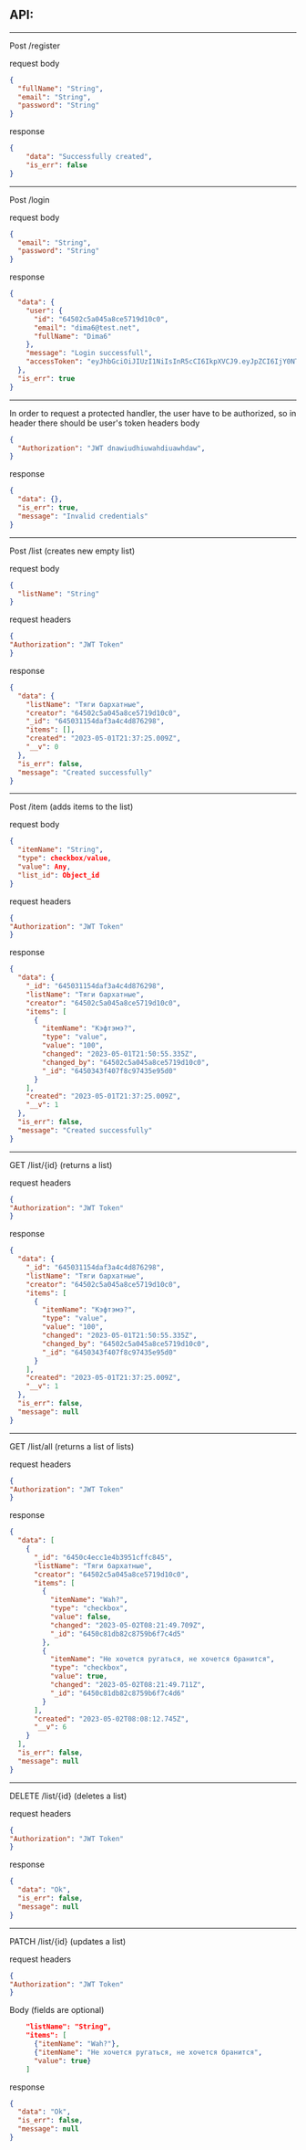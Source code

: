 ## API:

----
Post /register

request body

```json
{
  "fullName": "String",
  "email": "String",
  "password": "String"
}
```
response
```json
{
    "data": "Successfully created",
    "is_err": false
}
```
---
Post /login

request body

```json
{
  "email": "String",
  "password": "String"
}
```
response
```json
{
  "data": {
    "user": {
      "id": "64502c5a045a8ce5719d10c0",
      "email": "dima6@test.net",
      "fullName": "Dima6"
    },
    "message": "Login successfull",
    "accessToken": "eyJhbGciOiJIUzI1NiIsInR5cCI6IkpXVCJ9.eyJpZCI6IjY0NTAyYzVhMDQ1YThjZTU3MTlkMTBjMCIsImlhdCI6MTY4Mjk3NTg0MSwiZXhwIjoxNjgzMDYyMjQxfQ.TZNVtUZ7NtlLSxB-SS_bhCqM1pojKUbHeTd6QsDkuWE"
  },
  "is_err": true
}
```
---
In order to request a protected handler, the user have to be authorized, so in header there should be user's token
headers body

```json
{
  "Authorization": "JWT dnawiudhiuwahdiuawhdaw",
}
```
response
```json
{
  "data": {},
  "is_err": true,
  "message": "Invalid credentials"
}
```
----
Post /list (creates new empty list)

request body

```json
{
  "listName": "String"
}
```
request headers

```json
{
"Authorization": "JWT Token"
}
```
response
```json
{
  "data": {
    "listName": "Тяги бархатные",
    "creator": "64502c5a045a8ce5719d10c0",
    "_id": "645031154daf3a4c4d876298",
    "items": [],
    "created": "2023-05-01T21:37:25.009Z",
    "__v": 0
  },
  "is_err": false,
  "message": "Created successfully"
}
```
---
Post /item (adds items to the list)

request body

```json
{
  "itemName": "String",
  "type": checkbox/value,
  "value": Any,
  "list_id": Object_id
}
```
request headers

```json
{
"Authorization": "JWT Token"
}
```
response
```json
{
  "data": {
    "_id": "645031154daf3a4c4d876298",
    "listName": "Тяги бархатные",
    "creator": "64502c5a045a8ce5719d10c0",
    "items": [
      {
        "itemName": "Кэфтэмэ?",
        "type": "value",
        "value": "100",
        "changed": "2023-05-01T21:50:55.335Z",
        "changed_by": "64502c5a045a8ce5719d10c0",
        "_id": "6450343f407f8c97435e95d0"
      }
    ],
    "created": "2023-05-01T21:37:25.009Z",
    "__v": 1
  },
  "is_err": false,
  "message": "Created successfully"
}
```
---
GET /list/{id} (returns a list)

request headers

```json
{
"Authorization": "JWT Token"
}
```
response
```json
{
  "data": {
    "_id": "645031154daf3a4c4d876298",
    "listName": "Тяги бархатные",
    "creator": "64502c5a045a8ce5719d10c0",
    "items": [
      {
        "itemName": "Кэфтэмэ?",
        "type": "value",
        "value": "100",
        "changed": "2023-05-01T21:50:55.335Z",
        "changed_by": "64502c5a045a8ce5719d10c0",
        "_id": "6450343f407f8c97435e95d0"
      }
    ],
    "created": "2023-05-01T21:37:25.009Z",
    "__v": 1
  },
  "is_err": false,
  "message": null
}
```
---
GET /list/all (returns a list of lists)

request headers

```json
{
"Authorization": "JWT Token"
}
```
response
```json
{
  "data": [
    {
      "_id": "6450c4ecc1e4b3951cffc845",
      "listName": "Тяги бархатные",
      "creator": "64502c5a045a8ce5719d10c0",
      "items": [
        {
          "itemName": "Wah?",
          "type": "checkbox",
          "value": false,
          "changed": "2023-05-02T08:21:49.709Z",
          "_id": "6450c81db82c8759b6f7c4d5"
        },
        {
          "itemName": "Не хочется ругаться, не хочется бранится",
          "type": "checkbox",
          "value": true,
          "changed": "2023-05-02T08:21:49.711Z",
          "_id": "6450c81db82c8759b6f7c4d6"
        }
      ],
      "created": "2023-05-02T08:08:12.745Z",
      "__v": 6
    }
  ],
  "is_err": false,
  "message": null
}
```
---
DELETE /list/{id} (deletes a list)

request headers

```json
{
"Authorization": "JWT Token"
}
```
response
```json
{
  "data": "Ok",
  "is_err": false,
  "message": null
}
```
---
PATCH /list/{id} (updates a list)

request headers

```json
{
"Authorization": "JWT Token"
}
```
Body (fields are optional)
```json
    "listName": "String",
    "items": [
      {"itemName": "Wah?"}, 
      {"itemName": "Не хочется ругаться, не хочется бранится", 
      "value": true}
    ]
```
response
```json
{
  "data": "Ok",
  "is_err": false,
  "message": null
}
```